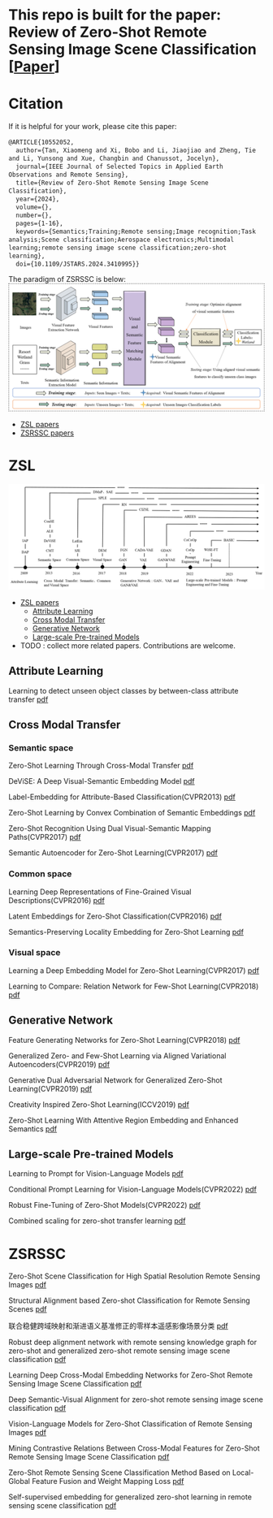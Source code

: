 # This repo is built for the paper: Review of Zero-Shot Remote Sensing Image Scene Classification [<a href="[https://ieeexplore.ieee.org/document/10699382](https://ieeexplore.ieee.org/document/10552052)">Paper</a>]
# Citation
If it is helpful for your work, please cite this paper:
``` 
@ARTICLE{10552052,
  author={Tan, Xiaomeng and Xi, Bobo and Li, Jiaojiao and Zheng, Tie and Li, Yunsong and Xue, Changbin and Chanussot, Jocelyn},
  journal={IEEE Journal of Selected Topics in Applied Earth Observations and Remote Sensing}, 
  title={Review of Zero-Shot Remote Sensing Image Scene Classification}, 
  year={2024},
  volume={},
  number={},
  pages={1-16},
  keywords={Semantics;Training;Remote sensing;Image recognition;Task analysis;Scene classification;Aerospace electronics;Multimodal learning;remote sensing image scene classification;zero-shot learning},
  doi={10.1109/JSTARS.2024.3410995}}
```
The paradigm of ZSRSSC is below:
![image](fig1.tif)
- [ZSL papers](#ZSL)
- [ZSRSSC papers](#ZSRSSC)
# ZSL
![image](fig2.tif)
- [ZSL papers](#ZSL)
  - [Attribute Learning](#att)
  - [Cross Modal Transfer](#cmt)
  - [Generative Network](#gen)
  - [Large-scale Pre-trained Models](#lpm)
- TODO : collect more related papers. Contributions are welcome.
## Attribute Learning <a name="att" style="display: none;"></a>
Learning to detect unseen object classes by between-class attribute transfer [pdf](https://ieeexplore.ieee.org/document/5206594)

## Cross Modal Transfer <a name="cmt" style="display: none;"></a>
### Semantic space
Zero-Shot Learning Through Cross-Modal Transfer [pdf](https://arxiv.org/abs/1301.3666)

DeViSE: A Deep Visual-Semantic Embedding Model [pdf](https://papers.nips.cc/paper_files/paper/2013/hash/7cce53cf90577442771720a370c3c723-Abstract.html) 

Label-Embedding for Attribute-Based Classification(CVPR2013) [pdf](https://openaccess.thecvf.com/content_cvpr_2013/papers/Akata_Label-Embedding_for_Attribute-Based_2013_CVPR_paper.pdf)

Zero-Shot Learning by Convex Combination of Semantic Embeddings [pdf](https://arxiv.org/abs/1312.5650)

Zero-Shot Recognition Using Dual Visual-Semantic Mapping Paths(CVPR2017) [pdf](https://openaccess.thecvf.com/content_cvpr_2017/papers/Li_Zero-Shot_Recognition_Using_CVPR_2017_paper.pdf)

Semantic Autoencoder for Zero-Shot Learning(CVPR2017) [pdf](https://openaccess.thecvf.com/content_cvpr_2017/papers/Kodirov_Semantic_Autoencoder_for_CVPR_2017_paper.pdf)
### Common space
Learning Deep Representations of Fine-Grained Visual Descriptions(CVPR2016) [pdf](https://openaccess.thecvf.com/content_cvpr_2016/papers/Reed_Learning_Deep_Representations_CVPR_2016_paper.pdf)

Latent Embeddings for Zero-Shot Classification(CVPR2016) [pdf](https://openaccess.thecvf.com/content_cvpr_2016/papers/Xian_Latent_Embeddings_for_CVPR_2016_paper.pdf)

Semantics-Preserving Locality Embedding for Zero-Shot Learning [pdf](https://www.researchgate.net/publication/332817872_Semantics-Preserving_Locality_Embedding_for_Zero-Shot_Learning)
### Visual space
Learning a Deep Embedding Model for Zero-Shot Learning(CVPR2017) [pdf](https://openaccess.thecvf.com/content_cvpr_2017/papers/Zhang_Learning_a_Deep_CVPR_2017_paper.pdf)

Learning to Compare: Relation Network for Few-Shot Learning(CVPR2018) [pdf](https://openaccess.thecvf.com/content_cvpr_2018/papers/Sung_Learning_to_Compare_CVPR_2018_paper.pdf)
## Generative Network <a name="gen" style="display: none;"></a>
Feature Generating Networks for Zero-Shot Learning(CVPR2018) [pdf](https://openaccess.thecvf.com/content_cvpr_2018/papers/Xian_Feature_Generating_Networks_CVPR_2018_paper.pdf)

Generalized Zero- and Few-Shot Learning via Aligned Variational Autoencoders(CVPR2019) [pdf](https://openaccess.thecvf.com/content_CVPR_2019/papers/Schonfeld_Generalized_Zero-_and_Few-Shot_Learning_via_Aligned_Variational_Autoencoders_CVPR_2019_paper.pdf)

Generative Dual Adversarial Network for Generalized Zero-Shot Learning(CVPR2019) [pdf](https://openaccess.thecvf.com/content_CVPR_2019/papers/Huang_Generative_Dual_Adversarial_Network_for_Generalized_Zero-Shot_Learning_CVPR_2019_paper.pdf)

Creativity Inspired Zero-Shot Learning(ICCV2019) [pdf](https://openaccess.thecvf.com/content_ICCV_2019/papers/Elhoseiny_Creativity_Inspired_Zero-Shot_Learning_ICCV_2019_paper.pdf)

Zero-Shot Learning With Attentive Region Embedding and Enhanced Semantics [pdf](https://ieeexplore.ieee.org/document/9881214)
## Large-scale Pre-trained Models <a name="lpm" style="display: none;"></a>
Learning to Prompt for Vision-Language Models [pdf](https://arxiv.org/abs/2109.01134)

Conditional Prompt Learning for Vision-Language Models(CVPR2022) [pdf](https://openaccess.thecvf.com/content/CVPR2022/papers/Zhou_Conditional_Prompt_Learning_for_Vision-Language_Models_CVPR_2022_paper.pdf)

Robust Fine-Tuning of Zero-Shot Models(CVPR2022) [pdf](https://openaccess.thecvf.com/content/CVPR2022/papers/Wortsman_Robust_Fine-Tuning_of_Zero-Shot_Models_CVPR_2022_paper.pdf)

Combined scaling for zero-shot transfer learning [pdf](https://arxiv.org/abs/2111.10050)
# ZSRSSC
Zero-Shot Scene Classification for High Spatial Resolution Remote Sensing Images [pdf](https://ieeexplore.ieee.org/document/7902107)

Structural Alignment based Zero-shot Classification for Remote Sensing Scenes [pdf](https://ieeexplore.ieee.org/document/8645056)

联合稳健跨域映射和渐进语义基准修正的零样本遥感影像场景分类 [pdf](http://xb.chinasmp.com/CN/lexeme/showArticleByLexeme.do?articleID=12440)

Robust deep alignment network with remote sensing knowledge graph for zero-shot and generalized zero-shot remote sensing image scene classification [pdf](https://www.sciencedirect.com/science/article/abs/pii/S092427162100201X)

Learning Deep Cross-Modal Embedding Networks for Zero-Shot Remote Sensing Image Scene Classification [pdf](https://ieeexplore.ieee.org/document/9321719)

Deep Semantic-Visual Alignment for zero-shot remote sensing image scene classification [pdf](https://www.sciencedirect.com/science/article/abs/pii/S0924271623000527)

Vision-Language Models for Zero-Shot Classification of Remote Sensing Images [pdf](https://www.mdpi.com/2076-3417/13/22/12462)

Mining Contrastive Relations Between Cross-Modal Features for Zero-Shot Remote Sensing Image Scene Classification [pdf](https://ieeexplore.ieee.org/document/10443709)

Zero-Shot Remote Sensing Scene Classification Method Based on Local-Global Feature Fusion and Weight Mapping Loss [pdf](https://ieeexplore.ieee.org/document/10368306)

Self-supervised embedding for generalized zero-shot learning in remote sensing scene classification [pdf](https://www.semanticscholar.org/paper/Self-supervised-embedding-for-generalized-zero-shot-Damalla-Datla/8cd3ba24ec67e36ee5168a2ac646f2467d99b4a1)
